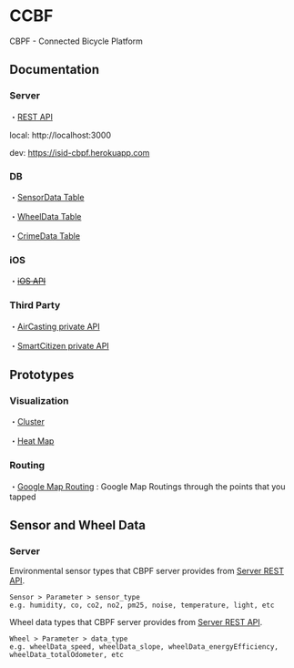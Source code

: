 # CCBF

CBPF - Connected Bicycle Platform



## Documentation


<a name="sensor_type"> </a><a name="wheel_data_type"> </a>
### Server

・[REST API](http://inolabsf.github.io/CBPF/document/CCPF/server/API/)

local: http://localhost:3000

dev: https://isid-cbpf.herokuapp.com


### DB

・[SensorData Table](http://inolabsf.github.io/CBPF/document/CCPF/server/DB/SensorData.html)

・[WheelData Table](http://inolabsf.github.io/CBPF/document/CCPF/server/DB/WheelData.html)

・[CrimeData Table](http://inolabsf.github.io/CBPF/document/CCPF/server/DB/CrimeData.html)


### iOS

・~~[iOS API](http://inolabsf.github.io/CBPF/document/AirCasting/iOS/API/)~~


### Third Party

・[AirCasting private API](http://inolabsf.github.io/CBPF/document/AirCasting/server/API/)

・[SmartCitizen private API](http://inolabsf.github.io/CBPF/document/SmartCitizen/server/API/)



## Prototypes


### Visualization

・[Cluster](https://drive.google.com/file/d/0B1jHhm7QuTPRMTF0ZFVZUXhnTFU/view?usp=sharing)

・[Heat Map](https://drive.google.com/file/d/0B1jHhm7QuTPRTC1TdXZBLUROaG8/view?usp=sharing)


### Routing

・[Google Map Routing](https://drive.google.com/file/d/0B1jHhm7QuTPRUmxkUlVTZHc2dGc/view?usp=sharing) : Google Map Routings through the points that you tapped



## Sensor and Wheel Data


### Server

Environmental sensor types that CBPF server provides from [Server REST API](#sensor_type).
```
Sensor > Parameter > sensor_type
e.g. humidity, co, co2, no2, pm25, noise, temperature, light, etc
```

Wheel data types that  CBPF server provides from [Server REST API](#wheel_data_type).
```
Wheel > Parameter > data_type
e.g. wheelData_speed, wheelData_slope, wheelData_energyEfficiency, wheelData_totalOdometer, etc
```

